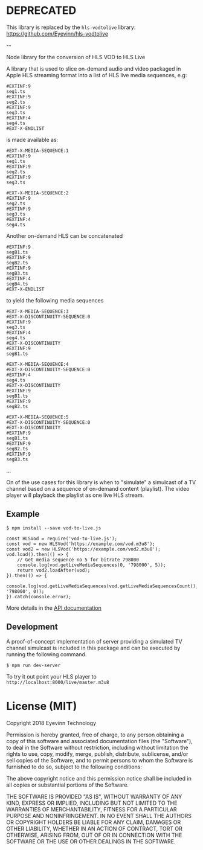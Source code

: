 # DEPRECATED

This library is replaced by the `hls-vodtolive` library: https://github.com/Eyevinn/hls-vodtolive

--

Node library for the conversion of HLS VOD to HLS Live

A library that is used to slice on-demand audio and video packaged in Apple HLS streaming format
into a list of HLS live media sequences, e.g:

```
#EXTINF:9
seg1.ts
#EXTINF:9
seg2.ts
#EXTINF:9
seg3.ts
#EXTINF:4
seg4.ts
#EXT-X-ENDLIST
```

is made available as:

```
#EXT-X-MEDIA-SEQUENCE:1
#EXTINF:9
seg1.ts
#EXTINF:9
seg2.ts
#EXTINF:9
seg3.ts
```

```
#EXT-X-MEDIA-SEQUENCE:2
#EXTINF:9
seg2.ts
#EXTINF:9
seg3.ts
#EXTINF:4
seg4.ts
```

Another on-demand HLS can be concatenated 

```
#EXTINF:9
segB1.ts
#EXTINF:9
segB2.ts
#EXTINF:9
segB3.ts
#EXTINF:4
segB4.ts
#EXT-X-ENDLIST
```

to yield the following media sequences

```
#EXT-X-MEDIA-SEQUENCE:3
#EXT-X-DISCONTINUITY-SEQUENCE:0
#EXTINF:9
seg3.ts
#EXTINF:4
seg4.ts
#EXT-X-DISCONTINUITY
#EXTINF:9
segB1.ts
```

```
#EXT-X-MEDIA-SEQUENCE:4
#EXT-X-DISCONTINUITY-SEQUENCE:0
#EXTINF:4
seg4.ts
#EXT-X-DISCONTINUITY
#EXTINF:9
segB1.ts
#EXTINF:9
segB2.ts
```

```
#EXT-X-MEDIA-SEQUENCE:5
#EXT-X-DISCONTINUITY-SEQUENCE:0
#EXT-X-DISCONTINUITY
#EXTINF:9
segB1.ts
#EXTINF:9
segB2.ts
#EXTINF:9
segB3.ts
```

...

On of the use cases for this library is when to "simulate" a simulcast of a TV channel based on
a sequence of on-demand content (playlist). The video player will playback the playlist as one
live HLS stream.

## Example

    $ npm install --save vod-to-live.js

```
const HLSVod = require('vod-to-live.js');
const vod = new HLSVod('https://example.com/vod.m3u8');
const vod2 = new HLSVod('https://example.com/vod2.m3u8');
vod.load().then(() => {
    // Get media sequence no 5 for bitrate 798000
    console.log(vod.getLiveMediaSequences(0, '798000', 5));
    return vod2.loadAfter(vod);
}).then(() => {
    console.log(vod.getLiveMediaSequences(vod.getLiveMediaSequencesCount(), '798000', 0));    
}).catch(console.error);
```

More details in the [API documentation](https://github.com/Eyevinn/vod-to-live.js/blob/master/API.md)

## Development

A proof-of-concept implementation of server providing a simulated TV channel simulcast is included 
in this package and can be executed by running the following command.

    $ npm run dev-server

To try it out point your HLS player to `http://localhost:8000/live/master.m3u8`



# License (MIT)

Copyright 2018 Eyevinn Technology

Permission is hereby granted, free of charge, to any person obtaining a copy of this software and associated documentation files (the "Software"), to deal in the Software without restriction, including without limitation the rights to use, copy, modify, merge, publish, distribute, sublicense, and/or sell copies of the Software, and to permit persons to whom the Software is furnished to do so, subject to the following conditions:

The above copyright notice and this permission notice shall be included in all copies or substantial portions of the Software.

THE SOFTWARE IS PROVIDED "AS IS", WITHOUT WARRANTY OF ANY KIND, EXPRESS OR IMPLIED, INCLUDING BUT NOT LIMITED TO THE WARRANTIES OF MERCHANTABILITY, FITNESS FOR A PARTICULAR PURPOSE AND NONINFRINGEMENT. IN NO EVENT SHALL THE AUTHORS OR COPYRIGHT HOLDERS BE LIABLE FOR ANY CLAIM, DAMAGES OR OTHER LIABILITY, WHETHER IN AN ACTION OF CONTRACT, TORT OR OTHERWISE, ARISING FROM, OUT OF OR IN CONNECTION WITH THE SOFTWARE OR THE USE OR OTHER DEALINGS IN THE SOFTWARE.
